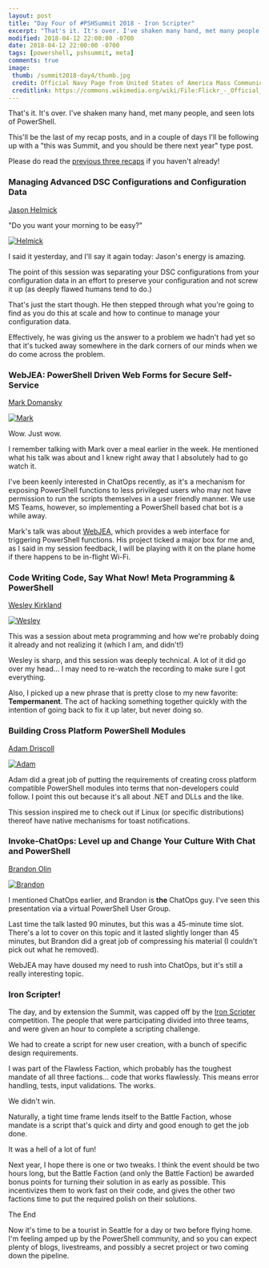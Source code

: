 ```yaml
---
layout: post
title: "Day Four of #PSHSummit 2018 - Iron Scripter"
excerpt: "That's it. It's over. I've shaken many hand, met many people, and seen lots of PowerShell."
modified: 2018-04-12 22:00:00 -0700
date: 2018-04-12 22:00:00 -0700
tags: [powershell, pshsummit, meta]
comments: true
image:
 thumb: /summit2018-day4/thumb.jpg
 credit: Official Navy Page from United States of America Mass Communication Specialist 2nd Class Alexia Riveracorrea/U.S. Navy
 creditlink: https://commons.wikimedia.org/wiki/File:Flickr_-_Official_U.S._Navy_Imagery_-_U.S._Naval_Academy_plebes_carry_a_log_as_part_of_teamwork_training_during_Sea_Trials..jpg
---
```


That's it. It's over. I've shaken many hand, met many people, and seen lots of
PowerShell.

This'll be the last of my recap posts, and in a couple of days I'll be following
up with a "this was Summit, and you should be there next year" type post.

Please do read the [previous three
recaps](https://king.geek.nz/tags/index.html#pshsummit) if you haven't already!

### Managing Advanced DSC Configurations and Configuration Data

[Jason Helmick](https://twitter.com/theJasonHelmick)

"Do you want your morning to be easy?"

[![Helmick](/images/summit2018-day4/helmick-small.jpg)](/images/summit2018-day4/helmick-large.jpg)

I said it yesterday, and I'll say it again today: Jason's energy is amazing.

The point of this session was separating your DSC configurations from your
configuration data in an effort to preserve your configuration and not screw it
up (as deeply flawed humans tend to do.)

That's just the start though. He then stepped through what you're going to find
as you do this at scale and how to continue to manage your configuration data.

Effectively, he was giving us the answer to a problem we hadn't had yet so that
it's tucked away somewhere in the dark corners of our minds when we do come
across the problem.

### WebJEA: PowerShell Driven Web Forms for Secure Self-Service

[Mark Domansky](https://twitter.com/MarkDomansky)

[![Mark](/images/summit2018-day4/mark-small.jpg)](/images/summit2018-day4/mark-large.jpg)

Wow. Just wow.

I remember talking with Mark over a meal earlier in the week. He mentioned what
his talk was about and I knew right away that I absolutely had to go watch it.

I've been keenly interested in ChatOps recently, as it's a mechanism for
exposing PowerShell functions to less privileged users who may not have
permission to run the scripts themselves in a user friendly manner. We use MS
Teams, however, so implementing a PowerShell based chat bot is a while away.

Mark's talk was about [WebJEA](https://github.com/markdomansky/WebJEA), which
provides a web interface for triggering PowerShell functions. His project ticked
a major box for me and, as I said in my session feedback, I will be playing with
it on the plane home if there happens to be in-flight Wi-Fi.

### Code Writing Code, Say What Now! Meta Programming & PowerShell

[Wesley Kirkland](https://twitter.com/unleashthecloud)

[![Wesley](/images/summit2018-day4/wesley-small.jpg)](/images/summit2018-day4/wesley-large.jpg)

This was a session about meta programming and how we're probably doing it
already and not realizing it (which I am, and didn't!)

Wesley is sharp, and this session was deeply technical. A lot of it did go over
my head... I may need to re-watch the recording to make sure I got everything.

Also, I picked up a new phrase that is pretty close to my new favorite:
**Tempermanent**. The act of hacking something together quickly with the
intention of going back to fix it up later, but never doing so.

### Building Cross Platform PowerShell Modules

[Adam Driscoll](http://twitter.com/adamdriscoll/)

[![Adam](/images/summit2018-day4/adam-small.jpg)](/images/summit2018-day4/adam-large.jpg)

Adam did a great job of putting the requirements of creating cross platform
compatible PowerShell modules into terms that non-developers could follow. I
point this out because it's all about .NET and DLLs and the like.

This session inspired me to check out if Linux (or specific distributions)
thereof have native mechanisms for toast notifications.

### Invoke-ChatOps: Level up and Change Your Culture With Chat and PowerShell

[Brandon Olin](https://twitter.com/devblackops)

[![Brandon](/images/summit2018-day4/brandon-small.jpg)](/images/summit2018-day4/brandon-large.jpg)

I mentioned ChatOps earlier, and Brandon is **the** ChatOps guy. I've seen this
presentation via a virtual PowerShell User Group.

Last time the talk lasted 90 minutes, but this was a 45-minute time slot.
There's a lot to cover on this topic and it lasted slightly longer than 45
minutes, but Brandon did a great job of compressing his material (I couldn't
pick out what he removed).

WebJEA may have doused my need to rush into ChatOps, but it's still a really
interesting topic.

### Iron Scripter!

The day, and by extension the Summit, was capped off by the [Iron
Scripter](http://ironscripter.us) competition. The people that were
participating divided into three teams, and were given an hour to complete a
scripting challenge.

We had to create a script for new user creation, with a bunch of specific design
requirements.

I was part of the Flawless Faction, which probably has the toughest mandate of
all three factions... code that works flawlessly. This means error handling,
tests, input validations. The works.

We didn't win.

Naturally, a tight time frame lends itself to the Battle Faction, whose mandate
is a script that's quick and dirty and good enough to get the job done.

It was a hell of a lot of fun!

Next year, I hope there is one or two tweaks. I think the event should be two
hours long, but the Battle Faction (and only the Battle Faction) be awarded
bonus points for turning their solution in as early as possible. This
incentivizes them to work fast on their code, and gives the other two factions
time to put the required polish on their solutions.

The End

Now it's time to be a tourist in Seattle for a day or two before flying home.
I'm feeling amped up by the PowerShell community, and so you can expect plenty
of blogs, livestreams, and possibly a secret project or two coming down the
pipeline.
